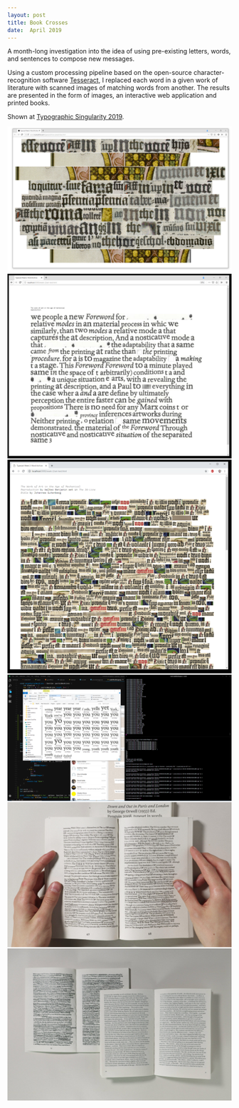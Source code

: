 ```yaml
---
layout: post
title: Book Crosses
date:  April 2019
---
```


A month-long investigation into the idea of using pre-existing letters, words, and sentences to compose new messages.

Using a custom processing pipeline based on the open-source character-recognition software [Tesseract](https://github.com/tesseract-ocr), I replaced each word in a given work of literature with scanned images of matching words from another. The results are presented in the form of images, an interactive web application and printed books.

Shown at [Typographic Singularity 2019](http://www.content-free.net/events/typographic-singularity).

![Web application showing words from the Gutenberg Bible](/assets/bc/Capture.PNG)
![Web application showing words from Walter Benjamin](/assets/bc/Capture-23.PNG)
![Jumbled words from the Gutenberg Bible](/assets/bc/Capture-27.PNG)
![Process screenshot showing command line interface](/assets/bc/Capture-33.PNG)
![Printed books made from found words](/assets/bc/Exam-Documentation-174-edt.jpg)
![Printed books made from found words](/assets/bc/Exam-Documentation-188.jpg)